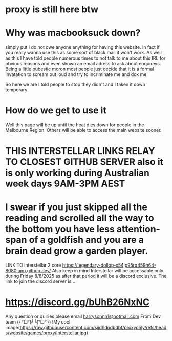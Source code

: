 # proxy is still here btw

# Why was macbooksuck down?
simply put I do not owe anyone anything for having this website. In fact if you really wanna use this as some sort of black mail it won't work. As well as this I have told people numerous times to not talk to me about this IRL for obvious reasons and even shown an email adress to ask about enquireys. Being a little pubestic moron most people just decide that it is a formal invatation to scream out loud and try to incriminate me and dox me.

So here we are I told people to stop they didn't and I taken it down temporary.

# How do we get to use it
Well this page will be up until the heat dies down for people in the Melbourne Region. Others will be able to access the main website sooner.


# THIS INTERSTELLAR LINKS RELAY TO CLOSEST GITHUB SERVER also it is only working during Australian week days 9AM-3PM AEST
# I swear if you just skipped all the reading and scrolled all the way to the bottom you have less attention-span of a goldfish and you are a brain dead grow a garden player.
LINK TO interstellar 2 core https://legendary-dollop-x54jp95rg459h64-8080.app.github.dev/
Also keep in mind Interstellar will be accessable only during Friday 8/8/2025 as after that period it will be a discord exclusive. The link to join the discord server is...
# https://discord.gg/bUhB26NxNC


Any question or quiries please email harrysonnn1@hotmail.com
From Dev team (╯°□°)╯╰(°□°╰)
!My cool image(https://raw.githubusercontent.com/sjjdhdndbdbf/proxyonly/refs/heads/website/games/proxy/Interstellar.jpg)
